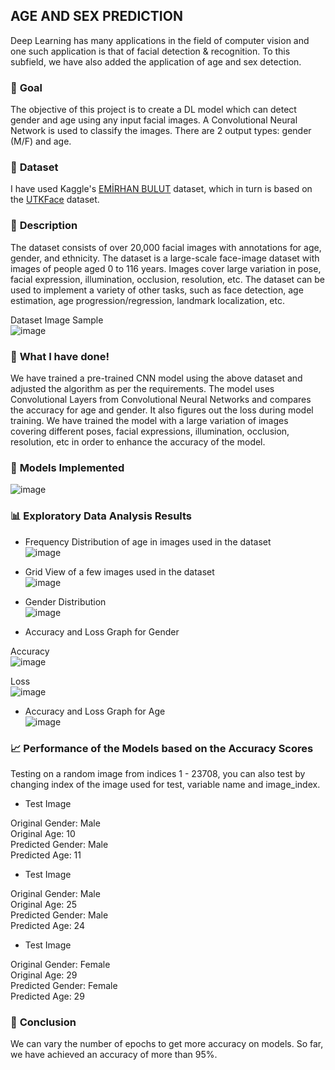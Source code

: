 ## **AGE AND SEX PREDICTION**

Deep Learning has many applications in the field of computer vision and one such application is that of facial detection & recognition. To this subfield, we have also added the application of age and sex detection.

### 🎯 **Goal**

The objective of this project is to create a DL model which can detect gender and age using any input facial images. A Convolutional Neural Network is used to classify the images. There are 2 output types: gender (M/F) and age.

### 🧵 **Dataset**

I have used Kaggle's [EMİRHAN BULUT](https://www.kaggle.com/datasets/emirhanai/age-and-sex-prediction-by-artificial-intelligence) dataset, which in turn is based on the [UTKFace](https://www.kaggle.com/datasets/jangedoo/utkface-new) dataset.

### 🧾 **Description**

The dataset consists of over 20,000 facial images with annotations for age, gender, and ethnicity. The dataset is a large-scale face-image dataset with images of people aged 0 to 116 years. Images cover large variation in pose, facial expression, illumination, occlusion, resolution, etc. The dataset can be used to implement a variety of other tasks, such as face detection, age estimation, age progression/regression, landmark localization, etc.

Dataset Image Sample<br>
![image](https://raw.githubusercontent.com/ASHISHKUMAR2411/DL-Simplified/main/Age%20and%20Sex%20Prediction/Images/OneoftheDatasetImage.png)

### 🧮 **What I have done!**

We have trained a pre-trained CNN model using the above dataset and adjusted the algorithm as per the requirements. The model uses Convolutional Layers from Convolutional Neural Networks and compares the accuracy for age and gender. It also figures out the loss during model training. We have trained the model with a large variation of images covering different poses, facial expressions, illumination, occlusion, resolution, etc in order to enhance the accuracy of the model.

### 🚀 **Models Implemented**

![image](https://raw.githubusercontent.com/ASHISHKUMAR2411/DL-Simplified/main/Age%20and%20Sex%20Prediction/Images/ModelUsed.png)


### 📊 **Exploratory Data Analysis Results**

- Frequency Distribution of age in images used in the dataset<br>
![image](https://raw.githubusercontent.com/ASHISHKUMAR2411/DL-Simplified/main/Age%20and%20Sex%20Prediction/Images/AgeDistribution.png)

- Grid View of a few images used in the dataset<br>
![image](https://raw.githubusercontent.com/ASHISHKUMAR2411/DL-Simplified/main/Age%20and%20Sex%20Prediction/Images/DatasetPlot.png)

- Gender Distribution<br>
![image](https://raw.githubusercontent.com/ASHISHKUMAR2411/DL-Simplified/main/Age%20and%20Sex%20Prediction/Images/GenderDistribution.png)

- Accuracy and Loss Graph for Gender<br>

Accuracy<br>
![image](https://raw.githubusercontent.com/ASHISHKUMAR2411/DL-Simplified/main/Age%20and%20Sex%20Prediction/Images/AccuracyforGender.png)

Loss<br>
![image](https://raw.githubusercontent.com/ASHISHKUMAR2411/DL-Simplified/main/Age%20and%20Sex%20Prediction/Images/genderloss.png)

- Accuracy and Loss Graph for Age<br>
![image](https://raw.githubusercontent.com/ASHISHKUMAR2411/DL-Simplified/main/Age%20and%20Sex%20Prediction/Images/Age.png)

### 📈 **Performance of the Models based on the Accuracy Scores**

Testing on a random image from indices 1 - 23708, you can also test by changing index of the image used for test, variable name and image_index.

- Test Image

Original Gender: Male<br>
Original Age: 10<br>
Predicted Gender: Male<br>
Predicted Age: 11<br>



- Test Image 

Original Gender: Male<br>
Original Age: 25<br>
Predicted Gender: Male<br>
Predicted Age: 24<br>

- Test Image 

Original Gender: Female<br>
Original Age: 29<br>
Predicted Gender: Female<br>
Predicted Age: 29<br>


### 📢 **Conclusion**
We can vary the number of epochs to get more accuracy on models. So far, we have achieved an accuracy of more than 95%.

